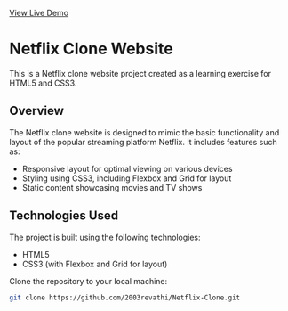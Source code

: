 [View Live Demo](https://your-github-username.github.io/netflix-clone/)

# Netflix Clone Website

This is a Netflix clone website project created as a learning exercise for HTML5 and CSS3.

## Overview

The Netflix clone website is designed to mimic the basic functionality and layout of the popular streaming platform Netflix. It includes features such as:

- Responsive layout for optimal viewing on various devices
- Styling using CSS3, including Flexbox and Grid for layout
- Static content showcasing movies and TV shows

## Technologies Used

The project is built using the following technologies:

- HTML5
- CSS3 (with Flexbox and Grid for layout)

 Clone the repository to your local machine:

   ```bash
   git clone https://github.com/2003revathi/Netflix-Clone.git

